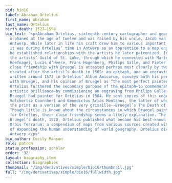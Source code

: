 ```yaml
---
pid: bio16
label: Abraham Ortelius
first_name: Abraham
last_name: Ortelius
birth_death: 1527–1598
bio_text: "<p>Abraham Ortelius, sixteenth century cartographer and geographer, was
  orphaned at the age of twelve and was raised by his uncle, Jacob van Meteren, in
  Antwerp. While later in life his craft drew him to various important European cities,
  it was during Ortelius’ time in Antwerp as an apprentice to a map engraver that
  he established relationships with the artists he later patronized. In 1547 he joined
  the artists’ Guild of St. Luke, through which he connected with Marten de Vos, Joris
  Hoefnagel, Lucas d’Heere, Frans Hogenberg, Philips Galle, and Pieter Bruegel.</p><p>Ortelius’
  close friendship with Bruegel is attested perhaps most clearly by two artifacts
  created after the artist’s death in 1569: an epitaph, and an engraving. The former,
  written around 1573 in Ortelius’ Album Amicorum, conveys both his personal relationship
  with Bruegel, and his opinion of Bruegel as “the most perfect painter of the century.”
  Ortelius furthered the secondary purpose of the epitaph—to commemorate Bruegel’s
  artistic brilliance—by commissioning an engraving from Philips Galle of a grisaille
  Bruegel had painted for Ortelius in 1564. He sent copies of this engraving to Dirck
  Volckertsz Coornhert and Benedictus Arias Montanus, the latter of whom quickly recognized
  the print as a version of the very grisaille--Bruegel’s The Death of the Virgin.
  Though little is known about the circumstances in which Bruegel painted this grisaille
  for Ortelius, their close friendship seems a likely explanation. The year after
  Bruegel’s death, 1570, Ortelius published what became his best-known work Theatrum
  Orbis Terrarum: a compendium of maps from various sources created with the purpose
  of expanding the human understanding of world geography. Ortelius died in 1598 in
  Antwerp.</p>"
bio_author: Cecily Manson
role: patron
status_profession: scholar
order: '32'
layout: biography_item
collection: biographies
thumbnail: "/img/derivatives/simple/bio16/thumbnail.jpg"
full: "/img/derivatives/simple/bio16/fullwidth.jpg"
---
```

